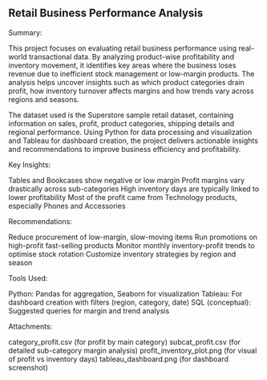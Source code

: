 Retail Business Performance Analysis
------------------------------------

Summary:

This project focuses on evaluating retail business performance using real-world transactional data. By analyzing product-wise profitability and inventory movement, it identifies key areas where the business loses revenue due to inefficient stock management or low-margin products. The analysis helps uncover insights such as which product categories drain profit, how inventory turnover affects margins and how trends vary across regions and seasons.

The dataset used is the Superstore sample retail dataset, containing information on sales, profit, product categories, shipping details and regional performance. Using Python for data processing and visualization and Tableau for dashboard creation, the project delivers actionable insights and recommendations to improve business efficiency and profitability.


Key Insights:

Tables and Bookcases show negative or low margin
Profit margins vary drastically across sub-categories
High inventory days are typically linked to lower profitability
Most of the profit came from Technology products, especially Phones and Accessories


Recommendations:

Reduce procurement of low-margin, slow-moving items
Run promotions on high-profit fast-selling products
Monitor monthly inventory-profit trends to optimise stock rotation
Customize inventory strategies by region and season


Tools Used:

Python: Pandas for aggregation, Seaborn for visualization
Tableau: For dashboard creation with filters (region, category, date)
SQL (conceptual): Suggested queries for margin and trend analysis


Attachments:

category_profit.csv (for profit by main category)
subcat_profit.csv (for detailed sub-category margin analysis)
profit_inventory_plot.png (for visual of profit vs inventory days)
tableau_dashboard.png (for dashboard screenshot)
